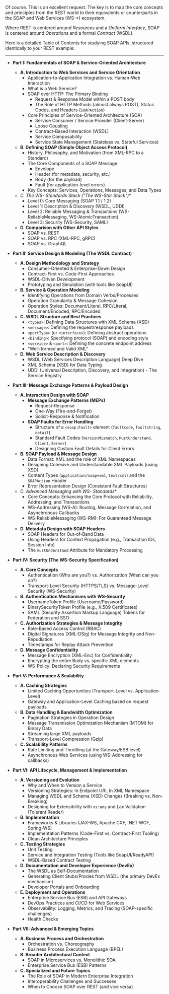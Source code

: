 Of course. This is an excellent request. The key is to map the core concepts and principles from the REST world to their equivalents or counterparts in the SOAP and Web Services (WS-*) ecosystem.

Where REST is centered around *Resources* and a *Uniform Interface*, SOAP is centered around *Operations* and a formal *Contract* (WSDL).

Here is a detailed Table of Contents for studying SOAP APIs, structured identically to your REST example:

***

*   **Part I: Fundamentals of SOAP & Service-Oriented Architecture**
    *   **A. Introduction to Web Services and Service Orientation**
        *   Application-to-Application Integration vs. Human-Web Interaction
        *   What is a Web Service?
        *   SOAP over HTTP: The Primary Binding
            *   Request & Response Model within a POST body
            *   The Role of HTTP Methods (almost always POST), Status Codes, and Headers (`SOAPAction`)
        *   Core Principles of Service-Oriented Architecture (SOA)
            *   Service Consumer / Service Provider (Client-Server)
            *   Loose Coupling
            *   Contract-Based Interaction (WSDL)
            *   Service Composability
            *   Service State Management (Stateless vs. Stateful Services)
    *   **B. Defining SOAP (Simple Object Access Protocol)**
        *   History, Philosophy, and Motivation (from XML-RPC to a Standard)
        *   The Core Components of a SOAP Message
            *   Envelope
            *   Header (for metadata, security, etc.)
            *   Body (for the payload)
            *   Fault (for application-level errors)
        *   Key Concepts: Services, Operations, Messages, and Data Types
    *   **C. The WS-* Standards Stack ("The WS-Star Stack")**
        *   Level 0: Core Messaging (SOAP 1.1 / 1.2)
        *   Level 1: Description & Discovery (WSDL, UDDI)
        *   Level 2: Reliable Messaging & Transactions (WS-ReliableMessaging, WS-AtomicTransaction)
        *   Level 3: Security (WS-Security, SAML)
    *   **D. Comparison with Other API Styles**
        *   SOAP vs. REST
        *   SOAP vs. RPC (XML-RPC, gRPC)
        *   SOAP vs. GraphQL

*   **Part II: Service Design & Modeling (The WSDL Contract)**
    *   **A. Design Methodology and Strategy**
        *   Consumer-Oriented & Enterprise-Down Design
        *   Contract-First vs. Code-First Approaches
        *   WSDL-Driven Development
        *   Prototyping and Simulation (with tools like SoapUI)
    *   **B. Service & Operation Modeling**
        *   Identifying Operations from Domain Verbs/Processes
        *   Operation Granularity & Message Cohesion
        *   Operation Styles: Document/Literal, RPC/Literal, Document/Encoded, RPC/Encoded
    *   **C. WSDL Structure and Best Practices**
        *   `<types>`: Defining Data Structures with XML Schema (XSD)
        *   `<message>`: Defining the request/response payloads
        *   `<portType>` (or `<interface>`): Defining abstract operations
        *   `<binding>`: Specifying protocol (SOAP) and encoding style
        *   `<service>` & `<port>`: Defining the concrete endpoint address
        *   "Well-formed and Valid XML"
    *   **D. Web Service Description & Discovery**
        *   WSDL (Web Services Description Language) Deep Dive
        *   XML Schema (XSD) for Data Typing
        *   UDDI (Universal Description, Discovery, and Integration) - The Service Registry

*   **Part III: Message Exchange Patterns & Payload Design**
    *   **A. Interaction Design with SOAP**
        *   **Message Exchange Patterns (MEPs)**
            *   Request-Response
            *   One-Way (Fire-and-Forget)
            *   Solicit-Response & Notification
        *   **SOAP Faults for Error Handling**
            *   Structure of a `<soap:Fault>` element (`faultcode`, `faultstring`, `detail`)
            *   Standard Fault Codes (`VersionMismatch`, `MustUnderstand`, `Client`, `Server`)
            *   Designing Custom Fault Details for Client Errors
    *   **B. SOAP Payload & Message Design**
        *   Data Format: XML and the role of XML Namespaces
        *   Designing Cohesive and Understandable XML Payloads (using XSD)
        *   Content Types (`application/soap+xml`, `text/xml`) and the `SOAPAction` Header
        *   Error Representation Design (Consistent Fault Structures)
    *   **C. Advanced Messaging with WS-* Standards**
        *   Core Concepts: Enhancing the Core Protocol with Reliability, Addressing, and Transactions
        *   WS-Addressing (WS-A): Routing, Message Correlation, and Asynchronous Callbacks
        *   WS-ReliableMessaging (WS-RM): For Guaranteed Message Delivery
    *   **D. Metadata Design with SOAP Headers**
        *   SOAP Headers for Out-of-Band Data
        *   Using Headers for Context Propagation (e.g., Transaction IDs, Session Info)
        *   The `mustUnderstand` Attribute for Mandatory Processing

*   **Part IV: Security (The WS-Security Specification)**
    *   **A. Core Concepts**
        *   Authentication (Who are you?) vs. Authorization (What can you do?)
        *   Transport-Level Security (HTTPS/TLS) vs. Message-Level Security (WS-Security)
    *   **B. Authentication Mechanisms with WS-Security**
        *   UsernameToken Profile (Username/Password)
        *   BinarySecurityToken Profile (e.g., X.509 Certificates)
        *   SAML (Security Assertion Markup Language) Tokens for Federation and SSO
    *   **C. Authorization Strategies & Message Integrity**
        *   Role-Based Access Control (RBAC)
        *   Digital Signatures (XML-DSig) for Message Integrity and Non-Repudiation
        *   Timestamps for Replay Attack Prevention
    *   **D. Message Confidentiality**
        *   Message Encryption (XML-Enc) for Confidentiality
        *   Encrypting the entire Body vs. specific XML elements
        *   WS-Policy: Declaring Security Requirements

*   **Part V: Performance & Scalability**
    *   **A. Caching Strategies**
        *   Limited Caching Opportunities (Transport-Level vs. Application-Level)
        *   Gateway and Application-Level Caching based on request payloads
    *   **B. Data Handling & Bandwidth Optimization**
        *   Pagination Strategies in Operation Design
        *   Message Transmission Optimization Mechanism (MTOM) for Binary Data
        *   Streaming large XML payloads
        *   Transport-Level Compression (Gzip)
    *   **C. Scalability Patterns**
        *   Rate Limiting and Throttling (at the Gateway/ESB level)
        *   Asynchronous Web Services (using WS-Addressing for callbacks)

*   **Part VI: API Lifecycle, Management & Implementation**
    *   **A. Versioning and Evolution**
        *   Why and When to Version a Service
        *   Versioning Strategies: In Endpoint URI, In XML Namespace
        *   Managing WSDL and Schema (XSD) Changes (Breaking vs. Non-Breaking)
        *   Designing for Extensibility with `xs:any` and Lax Validation (Tolerant Reader)
    *   **B. Implementation**
        *   Frameworks & Libraries (JAX-WS, Apache CXF, .NET WCF, Spring-WS)
        *   Implementation Patterns (Code-First vs. Contract-First Tooling)
        *   Clean Architecture Principles
    *   **C. Testing Strategies**
        *   Unit Testing
        *   Service and Integration Testing (Tools like SoapUI/ReadyAPI)
        *   WSDL-Based Contract Testing
    *   **D. Documentation and Developer Experience (DevEx)**
        *   The WSDL as Self-Documentation
        *   Generating Client Stubs/Proxies from WSDL (the primary DevEx mechanism)
        *   Developer Portals and Onboarding
    *   **E. Deployment and Operations**
        *   Enterprise Service Bus (ESB) and API Gateways
        *   DevOps Practices and CI/CD for Web Services
        *   Observability: Logging, Metrics, and Tracing (SOAP-specific challenges)
        *   Health Checks

*   **Part VII: Advanced & Emerging Topics**
    *   **A. Business Process and Orchestration**
        *   Orchestration vs. Choreography
        *   Business Process Execution Language (BPEL)
    *   **B. Broader Architectural Context**
        *   SOAP in Microservices vs. Monolithic SOA
        *   Enterprise Service Bus (ESB) Patterns
    *   **C. Specialized and Future Topics**
        *   The Role of SOAP in Modern Enterprise Integration
        *   Interoperability Challenges and Successes
        *   When to Choose SOAP over REST (and vice versa)